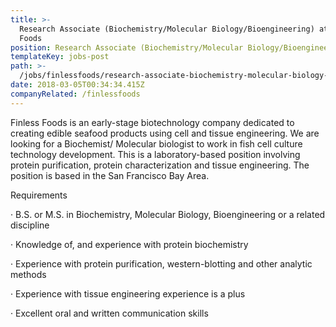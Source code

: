 ```yaml
---
title: >-
  Research Associate (Biochemistry/Molecular Biology/Bioengineering) at Finless
  Foods
position: Research Associate (Biochemistry/Molecular Biology/Bioengineering)
templateKey: jobs-post
path: >-
  /jobs/finlessfoods/research-associate-biochemistry-molecular-biology-bioengineering
date: 2018-03-05T00:34:34.415Z
companyRelated: /finlessfoods
---
```

Finless Foods is an early-stage biotechnology company dedicated to creating edible seafood products using cell and tissue engineering. We are looking for a Biochemist/ Molecular biologist to work in fish cell culture technology development. This is a laboratory-based position involving protein purification, protein characterization and tissue engineering. The position is based in the San Francisco Bay Area.



Requirements

·      B.S. or M.S. in Biochemistry, Molecular Biology, Bioengineering or a related discipline

·      Knowledge of, and experience with protein biochemistry

·      Experience with protein purification, western-blotting and other analytic methods

·      Experience with tissue engineering experience is a plus   

·      Excellent oral and written communication skills
